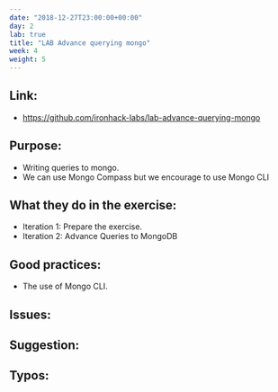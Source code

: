 ```yaml
---
date: "2018-12-27T23:00:00+00:00"
day: 2
lab: true
title: "LAB Advance querying mongo"
week: 4
weight: 5
---
```


## Link:
 - https://github.com/ironhack-labs/lab-advance-querying-mongo

## Purpose:
 - Writing queries to mongo.
 - We can use Mongo Compass but we encourage to use Mongo CLI

## What they do in the exercise:
 - Iteration 1: Prepare the exercise.
 - Iteration 2: Advance Queries to MongoDB

## Good practices:
 - The use of Mongo CLI.
 
## Issues:

## Suggestion:

## Typos:
